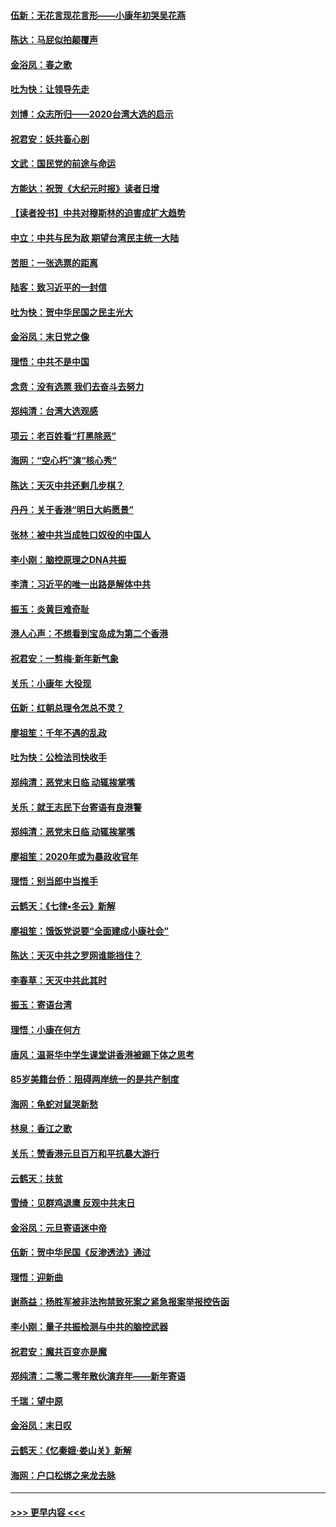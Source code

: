#### [伍新：无花言现花言形——小康年初哭吴花燕](../pages/nsc993/n11800044.md?t=01171822) 
#### [陈达：马屁似拍颠覆声](../pages/nsc993/n11800010.md?t=01171822) 
#### [金浴凤：春之歌](../pages/nsc993/n11797687.md?t=01171822) 
#### [吐为快：让领导先走](../pages/nsc993/n11797512.md?t=01171822) 
#### [刘博：众志所归——2020台湾大选的启示](../pages/nsc993/n11796878.md?t=01171822) 
#### [祝君安：妖共畜心剖](../pages/nsc993/n11794273.md?t=01171822) 
#### [文武：国民党的前途与命运](../pages/nsc993/n11794198.md?t=01171822) 
#### [方能达：祝贺《大纪元时报》读者日增](../pages/nsc993/n11793807.md?t=01171822) 
#### [【读者投书】中共对穆斯林的迫害成扩大趋势](../pages/nsc993/n11791371.md?t=01171822) 
#### [中立：中共与民为敌 期望台湾民主统一大陆](../pages/nsc993/n11790392.md?t=01171822) 
#### [苦胆：一张选票的距离](../pages/nsc993/n11788914.md?t=01171822) 
#### [陆客：致习近平的一封信](../pages/nsc993/n11788867.md?t=01171822) 
#### [吐为快：贺中华民国之民主光大](../pages/nsc993/n11788618.md?t=01171822) 
#### [金浴凤：末日党之像](../pages/nsc993/n11787475.md?t=01171822) 
#### [理悟：中共不是中国](../pages/nsc993/n11787463.md?t=01171822) 
#### [念贲：没有选票  我们去奋斗去努力](../pages/nsc993/n11787398.md?t=01171822) 
#### [郑纯清：台湾大选观感](../pages/nsc993/n11786210.md?t=01171822) 
#### [项云：老百姓看“打黑除恶”](../pages/nsc993/n11785398.md?t=01171822) 
#### [海网：“空心朽”演“核心秀”](../pages/nsc993/n11783874.md?t=01171822) 
#### [陈达：天灭中共还剩几步棋？](../pages/nsc993/n11783719.md?t=01171822) 
#### [丹丹：关于香港“明日大屿愿景”](../pages/nsc993/n11783273.md?t=01171822) 
#### [张林：被中共当成牲口奴役的中国人](../pages/nsc993/n11782397.md?t=01171822) 
#### [李小刚：脑控原理之DNA共振](../pages/nsc993/n11780962.md?t=01171822) 
#### [李清：习近平的唯一出路是解体中共](../pages/nsc993/n11780866.md?t=01171822) 
#### [振玉：炎黄巨难奇耻](../pages/nsc993/n11779632.md?t=01171822) 
#### [港人心声：不想看到宝岛成为第二个香港](../pages/nsc993/n11778817.md?t=01171822) 
#### [祝君安：一剪梅‧新年新气象](../pages/nsc993/n11776340.md?t=01171822) 
#### [关乐：小康年 大役现](../pages/nsc993/n11774213.md?t=01171822) 
#### [伍新：红朝总理令怎总不灵？](../pages/nsc993/n11770813.md?t=01171822) 
#### [廖祖笙：千年不遇的乱政](../pages/nsc993/n11770373.md?t=01171822) 
#### [吐为快：公检法司快收手](../pages/nsc993/n11770359.md?t=01171822) 
#### [郑纯清：恶党末日临 动辄挨掌嘴](../pages/nsc993/n11769912.md?t=01171822) 
#### [关乐：就王志民下台寄语有良港警](../pages/nsc993/n11769903.md?t=01171822) 
#### [郑纯清：恶党末日临 动辄挨掌嘴](../pages/nsc993/n11769356.md?t=01171822) 
#### [廖祖笙：2020年或为暴政收官年](../pages/nsc993/n11768216.md?t=01171822) 
#### [理悟：别当郎中当推手](../pages/nsc993/n11768243.md?t=01171822) 
#### [云鹤天：《七律▪冬云》新解](../pages/nsc993/n11768204.md?t=01171822) 
#### [廖祖笙：饿饭党说要“全面建成小康社会”](../pages/nsc993/n11767482.md?t=01171822) 
#### [陈达：天灭中共之罗网谁能挡住？](../pages/nsc993/n11767465.md?t=01171822) 
#### [李春草：天灭中共此其时](../pages/nsc993/n11767452.md?t=01171822) 
#### [振玉：寄语台湾](../pages/nsc993/n11767432.md?t=01171822) 
#### [理悟：小康在何方](../pages/nsc993/n11767394.md?t=01171822) 
#### [唐风：温哥华中学生课堂讲香港被踢下体之思考](../pages/nsc993/n11766848.md?t=01171822) 
#### [85岁美籍台侨：阻碍两岸统一的是共产制度](../pages/nsc993/n11765043.md?t=01171822) 
#### [海网：龟蛇对鼠哭新愁](../pages/nsc993/n11764895.md?t=01171822) 
#### [林泉：香江之歌](../pages/nsc993/n11764415.md?t=01171822) 
#### [关乐：赞香港元旦百万和平抗暴大游行](../pages/nsc993/n11764382.md?t=01171822) 
#### [云鹤天：扶贫](../pages/nsc993/n11764245.md?t=01171822) 
#### [雪绮：见群鸡退鹰  反观中共末日](../pages/nsc993/n11762112.md?t=01171822) 
#### [金浴凤：元旦寄语迷中帝](../pages/nsc993/n11761788.md?t=01171822) 
#### [伍新：贺中华民国《反渗透法》通过](../pages/nsc993/n11761994.md?t=01171822) 
#### [理悟：迎新曲](../pages/nsc993/n11761152.md?t=01171822) 
#### [谢燕益：杨胜军被非法拘禁致死案之紧急报案举报控告函](../pages/nsc993/n11756134.md?t=01171822) 
#### [李小刚：量子共振检测与中共的脑控武器](../pages/nsc993/n11754518.md?t=01171822) 
#### [祝君安：魔共百变亦是魔](../pages/nsc993/n11754469.md?t=01171822) 
#### [郑纯清：二零二零年散伙演弃年——新年寄语](../pages/nsc993/n11754195.md?t=01171822) 
#### [千瑞：望中原](../pages/nsc993/n11754159.md?t=01171822) 
#### [金浴凤：末日叹](../pages/nsc993/n11752359.md?t=01171822) 
#### [云鹤天：《忆秦娥‧娄山关》新解](../pages/nsc993/n11752348.md?t=01171822) 
#### [海网：户口松绑之来龙去脉](../pages/nsc993/n11752328.md?t=01171822) 

----
#### [ >>> 更早内容 <<< ](../indexes/nsc993-earlier.md)
